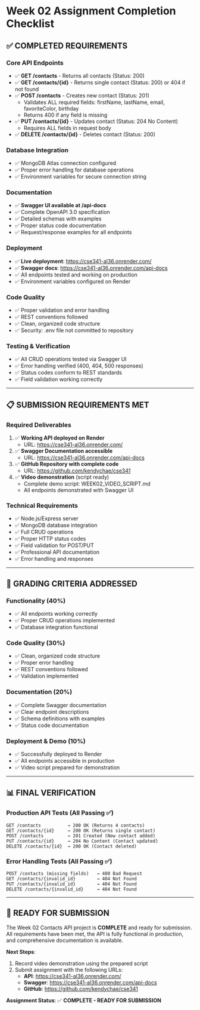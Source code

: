 # Week 02 Assignment Completion Checklist

## ✅ COMPLETED REQUIREMENTS

### Core API Endpoints

- ✅ **GET /contacts** - Returns all contacts (Status: 200)
- ✅ **GET /contacts/{id}** - Returns single contact (Status: 200) or 404 if not found
- ✅ **POST /contacts** - Creates new contact (Status: 201)
  - Validates ALL required fields: firstName, lastName, email, favoriteColor, birthday
  - Returns 400 if any field is missing
- ✅ **PUT /contacts/{id}** - Updates contact (Status: 204 No Content)
  - Requires ALL fields in request body
- ✅ **DELETE /contacts/{id}** - Deletes contact (Status: 200)

### Database Integration

- ✅ MongoDB Atlas connection configured
- ✅ Proper error handling for database operations
- ✅ Environment variables for secure connection string

### Documentation

- ✅ **Swagger UI available at /api-docs**
- ✅ Complete OpenAPI 3.0 specification
- ✅ Detailed schemas with examples
- ✅ Proper status code documentation
- ✅ Request/response examples for all endpoints

### Deployment

- ✅ **Live deployment**: https://cse341-al36.onrender.com/
- ✅ **Swagger docs**: https://cse341-al36.onrender.com/api-docs
- ✅ All endpoints tested and working on production
- ✅ Environment variables configured on Render

### Code Quality

- ✅ Proper validation and error handling
- ✅ REST conventions followed
- ✅ Clean, organized code structure
- ✅ Security: .env file not committed to repository

### Testing & Verification

- ✅ All CRUD operations tested via Swagger UI
- ✅ Error handling verified (400, 404, 500 responses)
- ✅ Status codes conform to REST standards
- ✅ Field validation working correctly

---

## 📋 SUBMISSION REQUIREMENTS MET

### Required Deliverables

1. ✅ **Working API deployed on Render**
   - URL: https://cse341-al36.onrender.com/
2. ✅ **Swagger Documentation accessible**
   - URL: https://cse341-al36.onrender.com/api-docs
3. ✅ **GitHub Repository with complete code**
   - URL: https://github.com/kendychae/cse341
4. ✅ **Video demonstration** (script ready)
   - Complete demo script: WEEK02_VIDEO_SCRIPT.md
   - All endpoints demonstrated with Swagger UI

### Technical Requirements

- ✅ Node.js/Express server
- ✅ MongoDB database integration
- ✅ Full CRUD operations
- ✅ Proper HTTP status codes
- ✅ Field validation for POST/PUT
- ✅ Professional API documentation
- ✅ Error handling and responses

---

## 🎯 GRADING CRITERIA ADDRESSED

### Functionality (40%)

- ✅ All endpoints working correctly
- ✅ Proper CRUD operations implemented
- ✅ Database integration functional

### Code Quality (30%)

- ✅ Clean, organized code structure
- ✅ Proper error handling
- ✅ REST conventions followed
- ✅ Validation implemented

### Documentation (20%)

- ✅ Complete Swagger documentation
- ✅ Clear endpoint descriptions
- ✅ Schema definitions with examples
- ✅ Status code documentation

### Deployment & Demo (10%)

- ✅ Successfully deployed to Render
- ✅ All endpoints accessible in production
- ✅ Video script prepared for demonstration

---

## 📊 FINAL VERIFICATION

### Production API Tests (All Passing ✅)

```
GET /contacts          → 200 OK (Returns 4 contacts)
GET /contacts/{id}     → 200 OK (Returns single contact)
POST /contacts         → 201 Created (New contact added)
PUT /contacts/{id}     → 204 No Content (Contact updated)
DELETE /contacts/{id}  → 200 OK (Contact deleted)
```

### Error Handling Tests (All Passing ✅)

```
POST /contacts (missing fields)   → 400 Bad Request
GET /contacts/{invalid_id}        → 404 Not Found
PUT /contacts/{invalid_id}        → 404 Not Found
DELETE /contacts/{invalid_id}     → 404 Not Found
```

---

## 🚀 READY FOR SUBMISSION

The Week 02 Contacts API project is **COMPLETE** and ready for submission. All requirements have been met, the API is fully functional in production, and comprehensive documentation is available.

**Next Steps**:

1. Record video demonstration using the prepared script
2. Submit assignment with the following URLs:
   - **API**: https://cse341-al36.onrender.com/
   - **Swagger**: https://cse341-al36.onrender.com/api-docs
   - **GitHub**: https://github.com/kendychae/cse341

**Assignment Status**: ✅ **COMPLETE - READY FOR SUBMISSION**
